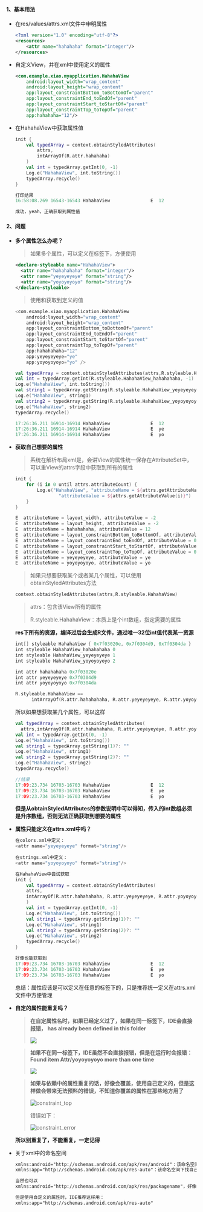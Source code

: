 #### 1、基本用法

- 在res/values/attrs.xml文件中申明属性

  ```xml
  <?xml version="1.0" encoding="utf-8"?>
  <resources>
      <attr name="hahahaha" format="integer"/>
  </resources>
  ```

- 自定义View，并在xml中使用定义的属性

  ```xml
  <com.example.xiao.myapplication.HahahaView
      android:layout_width="wrap_content"
      android:layout_height="wrap_content"
      app:layout_constraintBottom_toBottomOf="parent"
      app:layout_constraintEnd_toEndOf="parent"
      app:layout_constraintStart_toStartOf="parent"
      app:layout_constraintTop_toTopOf="parent"
      app:hahahaha="12"/>
  ```

- 在HahahaView中获取属性值

  ```kotlin
  init {
      val typedArray = context.obtainStyledAttributes(
          attrs,
          intArrayOf(R.attr.hahahaha)
      )
      val int = typedArray.getInt(0, -1)
      Log.e("HahahaView", int.toString())
      typedArray.recycle()
  }
  
  打印结果
  16:58:08.269 16543-16543 HahahaView               E  12
  
  成功，yeah，正确获取到属性值
  ```

#### 2、问题

- **多个属性怎么办呢？**

  > 如果多个属性，可以定义在<declare-styleable>标签下，方便使用

  ```xml
  <declare-styleable name="HahahaView">
    <attr name="hahahahaha" format="integer"/>
    <attr name="yeyeyeyeye" format="string"/>
    <attr name="yoyoyoyoyo" format="string"/>
  </declare-styleable>
  ```

  > 使用和获取到定义的值

  ```kotlin
  <com.example.xiao.myapplication.HahahaView
      android:layout_width="wrap_content"
      android:layout_height="wrap_content"
      app:layout_constraintBottom_toBottomOf="parent"
      app:layout_constraintEnd_toEndOf="parent"
      app:layout_constraintStart_toStartOf="parent"
      app:layout_constraintTop_toTopOf="parent"
      app:hahahahaha="12"
      app:yeyeyeyeye="ye"
      app:yoyoyoyoyo="yo" />
  
  val typedArray = context.obtainStyledAttributes(attrs,R.styleable.HahahaView)
  val int = typedArray.getInt(R.styleable.HahahaView_hahahahaha, -1)
  Log.e("HahahaView", int.toString())
  val string1 = typedArray.getString(R.styleable.HahahaView_yeyeyeyeye)?: ""
  Log.e("HahahaView", string1)
  val string2 = typedArray.getString(R.styleable.HahahaView_yoyoyoyoyo)?: ""
  Log.e("HahahaView", string2)
  typedArray.recycle()
  
  17:26:36.211 16914-16914 HahahaView               E  12
  17:26:36.211 16914-16914 HahahaView               E  ye
  17:26:36.211 16914-16914 HahahaView               E  yo
  ```

- **获取自己想要的属性**

  > 系统在解析布局xml是，会讲View的属性统一保存在AttributeSet中，可以重View的attrs字段中获取到所有的属性

  ```kotlin
  init {
      for (i in 0 until attrs.attributeCount) {
          Log.e("HahahaView", "attributeName = ${attrs.getAttributeName(i)}, " +
                  "attributeValue = ${attrs.getAttributeValue(i)}")
      }
  }
  
  E  attributeName = layout_width, attributeValue = -2
  E  attributeName = layout_height, attributeValue = -2
  E  attributeName = hahahahaha, attributeValue = 12
  E  attributeName = layout_constraintBottom_toBottomOf, attributeValue = 0
  E  attributeName = layout_constraintEnd_toEndOf, attributeValue = 0
  E  attributeName = layout_constraintStart_toStartOf, attributeValue = 0
  E  attributeName = layout_constraintTop_toTopOf, attributeValue = 0
  E  attributeName = yeyeyeyeye, attributeValue = ye
  E  attributeName = yoyoyoyoyo, attributeValue = yo
  ```

  > 如果只想要获取某个或者某几个属性，可以使用obtainStyledAttributes方法

  ```kotlin
  context.obtainStyledAttributes(attrs,R.styleable.HahahaView)
  ```

  > attrs：包含该View所有的属性
  >
  > R.styleable.HahahaView：本质上是个int数组，指定需要的属性

  **res下所有的资源，编译过后会生成R文件，通过唯一32位int值代表某一资源**

  ```kotlin
  int[] styleable HahahaView { 0x7f03020e, 0x7f0304d9, 0x7f0304da }
  int styleable HahahaView_hahahahaha 0
  int styleable HahahaView_yeyeyeyeye 1
  int styleable HahahaView_yoyoyoyoyo 2
  
  int attr hahahahaha 0x7f03020e
  int attr yeyeyeyeye 0x7f0304d9
  int attr yoyoyoyoyo 0x7f0304da
  
  R.styleable.HahahaView == 
  		intArrayOf(R.attr.hahahahaha, R.attr.yeyeyeyeye, R.attr.yoyoyoyoyo)
  ```
  
  所以如果想获取某几个属性，可以这样
  
  ```kotlin
  val typedArray = context.obtainStyledAttributes(
    attrs,intArrayOf(R.attr.hahahahaha, R.attr.yeyeyeyeye, R.attr.yoyoyoyoyo))
  val int = typedArray.getInt(0, -1)
  Log.e("HahahaView", int.toString())
  val string1 = typedArray.getString(1)?: ""
  Log.e("HahahaView", string1)
  val string2 = typedArray.getString(2)?: ""
  Log.e("HahahaView", string2)
  typedArray.recycle()
  
  //结果
  17:09:23.734 16703-16703 HahahaView               E  12
  17:09:23.734 16703-16703 HahahaView               E  ye
  17:09:23.734 16703-16703 HahahaView               E  yo
  ```
  
  **但是从obtainStyledAttributes的参数说明中可以得知，传入的int数组必须是升序数组，否则无法正确获取到想要的属性**

- **属性只能定义在attrs.xml中吗？**

  ```kotlin
  在colors.xml中定义：
  <attr name="yeyeyeyeye" format="string"/>
  	
  在strings.xml中定义：
  <attr name="yoyoyoyoyo" format="string"/>
  
  在HahahaView中尝试获取
  init {
      val typedArray = context.obtainStyledAttributes(
      attrs,
      intArrayOf(R.attr.hahahahaha, R.attr.yeyeyeyeye, R.attr.yoyoyoyoyo)
      )
      val int = typedArray.getInt(0, -1)
      Log.e("HahahaView", int.toString())
      val string1 = typedArray.getString(1)?: ""
      Log.e("HahahaView", string1)
      val string2 = typedArray.getString(2)?: ""
      Log.e("HahahaView", string2)
      typedArray.recycle()
  }
  
  好像也能获取到
  17:09:23.734 16703-16703 HahahaView               E  12
  17:09:23.734 16703-16703 HahahaView               E  ye
  17:09:23.734 16703-16703 HahahaView               E  yo
  ```

  总结：属性应该是可以定义在任意的<resources>标签下的，只是推荐统一定义在attrs.xml文件中方便管理

- **自定的属性能重复吗？**

  > **在自定属性名时，如果已经定义过了，如果在同一标签下，IDE会直接报错， has already been defined in this folder**
  >
  > <img src="../images/same_mark.png">
  
  > **如果不在同一标签下，IDE虽然不会直接报错，但是在运行时会报错：Found item Attr/yoyoyoyoyo more than one time**
  >
  > <img src="../images/different_mark.png">

  
  
  > **如果与依赖中的属性重复的话，好像会覆盖，使用自己定义的，但是这样做会带来无法预料的错误，不知道你覆盖的属性在那些地方用了**
  >
  > ![constraint_top](../images/constraint_top.png)
  >
  > 错误如下：
  >
  > ![constraint_error](../images/constraint_erroe.png)
  
  **所以别重复了，不能重复，一定记得**

- 关于xml中的命名空间

  ```xml
  xmlns:android="http://schemas.android.com/apk/res/android"：该命名空间下找系统属性
  xmlns:app="http://schemas.android.com/apk/res-auto"：该命名空间下找自己的属性
  
  当然也可以
  xmlns:android="http://schemas.android.com/apk/res/packagename"，好像也可以获取到，但是IDE不推荐
  
  但是使用自定义的属性时，IDE推荐这样用：
  xmlns:app="http://schemas.android.com/apk/res-auto"
  ```

  

